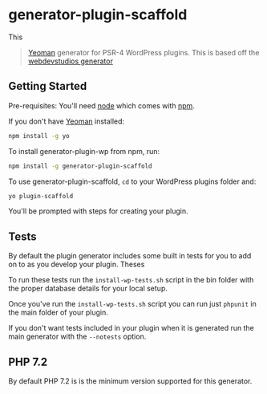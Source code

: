 # generator-plugin-scaffold 

This 

> [Yeoman](http://yeoman.io) generator for PSR-4 WordPress plugins. This is based off the [webdevstudios generator](https://github.com/WebDevStudios/generator-plugin-wp)

## Getting Started

Pre-requisites: You'll need [node](https://nodejs.org/download/) which comes with [npm](https://github.com/npm/npm#super-easy-install).

If you don't have [Yeoman](http://yeoman.io/) installed:

```bash
npm install -g yo
```

To install generator-plugin-wp from npm, run:

```bash
npm install -g generator-plugin-scaffold
```

To use generator-plugin-scaffold, `cd` to your WordPress plugins folder and:

```bash
yo plugin-scaffold
```
You'll be prompted with steps for creating your plugin.



## Tests

By default the plugin generator includes some built in tests for you to add on to as
you develop your plugin. Theses

To run these tests run the `install-wp-tests.sh` script
in the bin folder with the proper database details for your local setup.

Once you've run the `install-wp-tests.sh` script you can run just `phpunit` in
the main folder of your plugin.

If you don't want tests included in your plugin when it is generated run the
main generator with the `--notests` option.

## PHP 7.2

By default PHP 7.2 is is the minimum version supported for this generator. 
